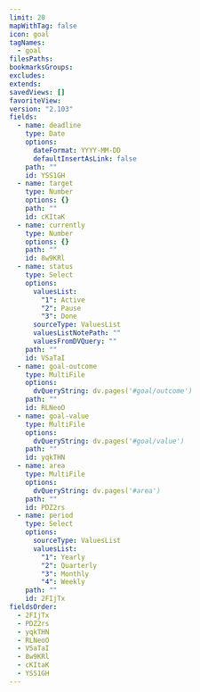 ```yaml
---
limit: 20
mapWithTag: false
icon: goal
tagNames:
  - goal
filesPaths: 
bookmarksGroups: 
excludes: 
extends: 
savedViews: []
favoriteView: 
version: "2.103"
fields:
  - name: deadline
    type: Date
    options:
      dateFormat: YYYY-MM-DD
      defaultInsertAsLink: false
    path: ""
    id: YSS1GH
  - name: target
    type: Number
    options: {}
    path: ""
    id: cKItaK
  - name: currently
    type: Number
    options: {}
    path: ""
    id: 8w9KRl
  - name: status
    type: Select
    options:
      valuesList:
        "1": Active
        "2": Pause
        "3": Done
      sourceType: ValuesList
      valuesListNotePath: ""
      valuesFromDVQuery: ""
    path: ""
    id: VSaTaI
  - name: goal-outcome
    type: MultiFile
    options:
      dvQueryString: dv.pages('#goal/outcome')
    path: ""
    id: RLNeoO
  - name: goal-value
    type: MultiFile
    options:
      dvQueryString: dv.pages('#goal/value')
    path: ""
    id: yqkTHN
  - name: area
    type: MultiFile
    options:
      dvQueryString: dv.pages('#area')
    path: ""
    id: PDZ2rs
  - name: period
    type: Select
    options:
      sourceType: ValuesList
      valuesList:
        "1": Yearly
        "2": Quarterly
        "3": Monthly
        "4": Weekly
    path: ""
    id: 2FIjTx
fieldsOrder:
  - 2FIjTx
  - PDZ2rs
  - yqkTHN
  - RLNeoO
  - VSaTaI
  - 8w9KRl
  - cKItaK
  - YSS1GH
---
```


